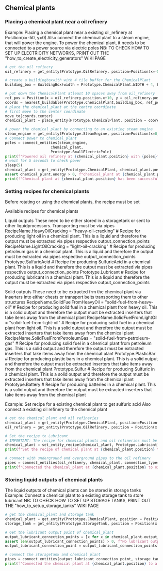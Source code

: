 ## Chemical plants

### Placing a chemical plant near a oil refinery

Example:
Placing a chemical plant near a existing oil_refinery at Position(x=-50, y=0)
Also connect the chemical plant to a steam engine, that will power the engine. To power the chemical plant, it needs to be connected to a power source via electric poles
NB: TO CHECK HOW TO SET UP ELECTRICITY NETWORKS, PRINT OUT THE "how_to_create_electricity_generators" WIKI PAGE
```python
# get the oil_refinery
oil_refinery = get_entity(Prototype.OilRefinery, position=Position(x=-50, y=0))

# create a buildingboxwith with 4 tile buffer for the ChemicalPlant
building_box = BuildingBox(width = Prototype.ChemicalPlant.WIDTH + 4, height = Prototype.ChemicalPlant.HEIGHT + 4)

# put down the ChemicalPlant atleast 10 spaces away from oil_refinery
ref_pos = Position(x = oil_refinery.position.x+10, y = oil_refinery.position.y+10)
coords = nearest_buildable(Prototype.ChemicalPlant,building_box, ref_pos)
# place the chemical_plant at the centre coordinate
# first move to the center coordinate
move_to(coords.center)
chemical_plant = place_entity(Prototype.ChemicalPlant, position = coords.center, direction = Direction.LEFT)

# power the chemical_plant by connecting to an existing steam engine
steam_engine = get_entity(Prototype.SteamEngine, position=Position(x=0, y=0))
# Connect power to chemical_plant
poles = connect_entities(steam_engine,
                     chemical_plant,
                     Prototype.SmallElectricPole)
print(f"Powered oil refinery at {chemical_plant.position} with {poles}")
# wait for 5 seconds to check power
sleep(5)
chemical_plant = get_entity(Prototype.ChemicalPlant, chemical_plant.position)
assert chemical_plant.energy > 0, f"chemical_plant at {chemical_plant.position} is not receiving power"
print(f"Chemical plant at {chemical_plant.position} has been successfully powered")
```

### Setting recipes for chemical plants
Before rotating or using the chemical plants, the recipe must be set

Available recipes for chemical plants

Liquid outputs
These need to be either stored in a storagetank or sent to other liquidprocessors. Transporting must be via pipes
RecipeName.HeavyOilCracking = "heavy-oil-cracking" # Recipe for producing light oil in a chemical plant. This is a liquid and therefore the output must be extracted via pipes respective output_connection_points
RecipeName.LightOilCracking = "light-oil-cracking" # Recipe for producing petroleum gas in a chemical plant. This is a liquid and therefore the output must be extracted via pipes respective output_connection_points
Prototype.SulfuricAcid # Recipe for producing SulfuricAcid in a chemical plant. This is a liquid and therefore the output must be extracted via pipes respective output_connection_points
Prototype.Lubricant # Recipe for producing lubricant in a chemical plant. This is a liquid and therefore the output must be extracted via pipes respective output_connection_points

Solid outputs
These need to be extracted frm the chemical plant via inserters into either chests or transport belts transporting them to other structures 
RecipeName.SolidFuelFromHeavyOil = "solid-fuel-from-heavy-oil" # Recipe for producing solid fuel in a chemical plant from heavy oil. This is a solid output and therefore the output must be extracted inserters that take items away from the chemical plant
RecipeName.SolidFuelFromLightOil = "solid-fuel-from-light-oil" # Recipe for producing solid fuel in a chemical plant from light oil. This is a solid output and therefore the output must be extracted inserters that take items away from the chemical plant
RecipeName.SolidFuelFromPetroleumGas = "solid-fuel-from-petroleum-gas" # Recipe for producing solid fuel in a chemical plant from petroleum gas. This is a solid output and therefore the output must be extracted inserters that take items away from the chemical plant
Prototype.PlasticBar # Recipe for producing plastic bars in a chemical plant. This is a solid output and therefore the output must be extracted inserters that take items away from the chemical plant
Prototype.Sulfur # Recipe for producing Sulfuric in a chemical plant. This is a solid output and therefore the output must be extracted inserters that take items away from the chemical plant
Prototype.Battery # Recipe for producing batteries in a chemical plant. This is a solid output and therefore the output must be extracted inserters that take items away from the chemical plant

Example:
Set recipe for a existing chemical plant to get sulfuric acid
Also connect a existing oil refinery to the chemical plant
```python
# get the chemical plant and oil refineries
chemical_plant = get_entity(Prototype.ChemicalPlant, position=Position(x=-50, y=0))
oil_refinery = get_entity(Prototype.OilRefinery, position = Position(x = -25, y = 10))

# Set the recipe to Lubricant
# IMPORTANT: The recipe for chemical plants and oil refineries must be set before connecting to inputs and outputs
chemical_plant = set_entity_recipe(chemical_plant, Prototype.Lubricant)
print(f"Set the recipe of chemical plant at {chemical_plant.position} to Lubricant")

# connect with underground and overground pipes to the oil refinery
pipes = connect_entities(oil_refinery, chemical_plant, connection_type={Prototype.UndergroundPipe, Prototype.Pipe})
print(f"Connected the chemical_plant at {chemical_plant.position} to oil refinery at {oil_refinery.position} with {pipes}")
```

### Storing liquid outputs of chemical plants 
The liquid outputs of chemical plants can be stored in storage tanks
Example:
Connect a chemical plant to a existing storage tank to store lubricant
NB: TO CHECK HOW TO SET UP STORAGE TANKS, PRINT OUT THE "how_to_setup_storage_tanks" WIKI PAGE
```python
# get the chemical_plant and storage tank
chemical_plant = get_entity(Prototype.ChemicalPlant, position = Position(x = -25, y = 10))
storage_tank = get_entity(Prototype.StorageTank, position = Position(x = -20, y = 10))

# Get the lubricant output point of chemical_plant
output_lubricant_connection_points = [x for x in chemical_plant.output_connection_points if x.type == "lubricant"]
assert len(output_lubricant_connection_points) > 0, f"No lubricant output points in chemical_plant"
output_lubricant_connection_point = output_lubricant_connection_points[0]

# connect the storagetank and chemical plant
pipes = connect_entities(output_lubricant_connection_point, storage_tank, connection_type={Prototype.UndergroundPipe, Prototype.Pipe})
print(f"Connected the chemical plant at {chemical_plant.position} to a storage tank at {storage_tank.position} to store lubricant with {pipes}")
```